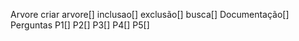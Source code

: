 Arvore
    criar arvore[]
    inclusao[]
    exclusão[]
    busca[]
    Documentação[]
Perguntas
    P1[]
    P2[]
    P3[]
    P4[]
    P5[]